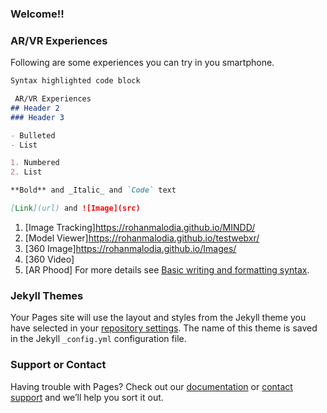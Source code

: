 ### Welcome!!



### AR/VR Experiences

Following are some experiences you can try in you smartphone.

```markdown
Syntax highlighted code block

 AR/VR Experiences
## Header 2
### Header 3

- Bulleted
- List

1. Numbered
2. List

**Bold** and _Italic_ and `Code` text

[Link](url) and ![Image](src)
```
1. [Image Tracking]https://rohanmalodia.github.io/MINDD/
2. [Model Viewer]https://rohanmalodia.github.io/testwebxr/
3. [360 Image]https://rohanmalodia.github.io/Images/
4. [360 Video]
5. [AR Phood]
For more details see [Basic writing and formatting syntax](https://docs.github.com/en/github/writing-on-github/getting-started-with-writing-and-formatting-on-github/basic-writing-and-formatting-syntax).

### Jekyll Themes

Your Pages site will use the layout and styles from the Jekyll theme you have selected in your [repository settings](https://github.com/Rohanmalodia/WebSolution/settings/pages). The name of this theme is saved in the Jekyll `_config.yml` configuration file.

### Support or Contact

Having trouble with Pages? Check out our [documentation](https://docs.github.com/categories/github-pages-basics/) or [contact support](https://support.github.com/contact) and we’ll help you sort it out.
